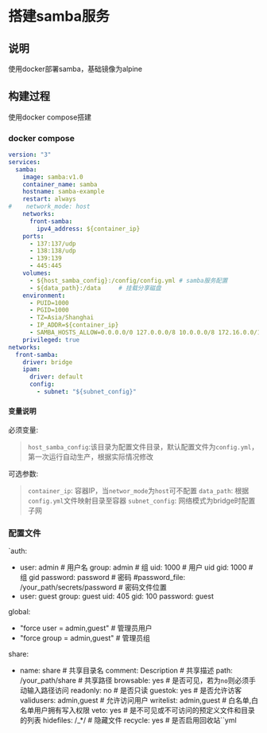 # 搭建samba服务

## 说明
使用docker部署samba，基础镜像为alpine


## 构建过程
使用docker compose搭建

### docker compose
```yaml
version: "3"
services:
  samba:
    image: samba:v1.0
    container_name: samba
    hostname: samba-example
    restart: always
#    network_mode: host
    networks:
      front-samba:
        ipv4_address: ${container_ip}
    ports:
      - 137:137/udp
      - 138:138/udp
      - 139:139
      - 445:445
    volumes:
      - ${host_samba_config}:/config/config.yml # samba服务配置
      - ${data_path}:/data     # 挂载分享磁盘
    environment:
      - PUID=1000
      - PGID=1000
      - TZ=Asia/Shanghai
      - IP_ADDR=${container_ip}
      - SAMBA_HOSTS_ALLOW=0.0.0.0/0 127.0.0.0/8 10.0.0.0/8 172.16.0.0/12 192.168.0.0/16
    privileged: true
networks:
  front-samba:
    driver: bridge
    ipam:
      driver: default
      config:
        - subnet: "${subnet_config}"
```
#### 变量说明
必须变量:
> `host_samba_config`:该目录为配置文件目录，默认配置文件为`config.yml`，第一次运行自动生产，根据实际情况修改

可选参数:
> `container_ip`: 容器IP，当`networ_mode`为`host`可不配置
> `data_path`: 根据`config.yml`文件映射目录至容器
> `subnet_config`: 网络模式为bridge时配置子网


### 配置文件
`auth:
  - user: admin # 用户名
    group: admin # 组
    uid: 1000 # 用户 uid
    gid: 1000 # 组 gid
    password: password # 密码
    #password_file: /your_path/secrets/password # 密码文件位置
  - user: guest
    group: guest
    uid: 405
    gid: 100
    password: guest

global:
  - "force user = admin,guest" # 管理员用户
  - "force group = admin,guest" # 管理员组

share:
  - name: share # 共享目录名
    comment: Description # 共享描述
    path: /your_path/share # 共享路径
    browsable: yes # 是否可见，若为`no`则必须手动输入路径访问
    readonly: no # 是否只读
    guestok: yes # 是否允许访客
    validusers: admin,guest # 允许访问用户
    writelist: admin,guest # 白名单,白名单用户拥有写入权限
    veto: yes # 是不可见或不可访问的预定义文件和目录的列表
    hidefiles: /_*/ # 隐藏文件
    recycle: yes # 是否启用回收站``yml

```
